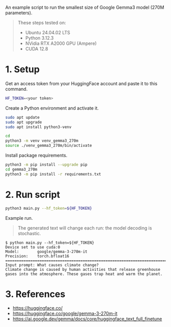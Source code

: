 An example script to run the smallest size of Google Gemma3 model (270M parameters).

> These steps tested on:
> * Ubuntu 24.04.02 LTS
> * Python 3.12.3
> * NVidia RTX A2000 GPU (Ampere)
> * CUDA 12.8

# 1. Setup

Get an access token from your HuggingFace account and paste it to this command.
```bash
HF_TOKEN=<your token>
```

Create a Python environment and activate it.
```bash
sudo apt update
sudo apt upgrade
sudo apt install python3-venv

cd
python3 -m venv venv_gemma3_270m
source ./venv_gemma3_270m/bin/activate
```

Install package requirements.
```bash
python3 -m pip install --upgrade pip
cd gemma3_270m
python3 -m pip install -r requirements.txt
```

# 2. Run script

```bash
python3 main.py --hf_token=${HF_TOKEN}
```

Example run.
> The generated text will change each run: the model decoding is stochastic.
```console
$ python main.py --hf_token=${HF_TOKEN}
Device set to use cuda:0
Model:        google/gemma-3-270m-it
Precision:    torch.bfloat16
================================================================================
Input prompt: What causes climate change?
Climate change is caused by human activities that release greenhouse gases into the atmosphere. These gases trap heat and warm the planet.
```

# 3. References

* https://huggingface.co/
* https://huggingface.co/google/gemma-3-270m-it
* https://ai.google.dev/gemma/docs/core/huggingface_text_full_finetune
